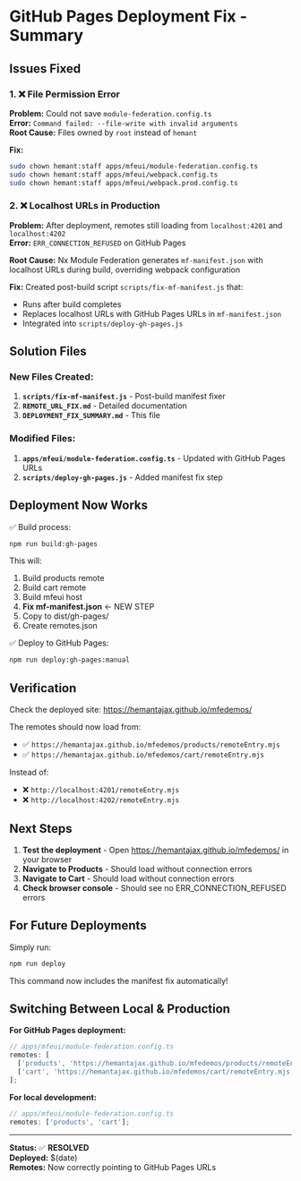 # GitHub Pages Deployment Fix - Summary

## Issues Fixed

### 1. ❌ File Permission Error

**Problem:** Could not save `module-federation.config.ts`  
**Error:** `Command failed: --file-write with invalid arguments`  
**Root Cause:** Files owned by `root` instead of `hemant`

**Fix:**

```bash
sudo chown hemant:staff apps/mfeui/module-federation.config.ts
sudo chown hemant:staff apps/mfeui/webpack.config.ts
sudo chown hemant:staff apps/mfeui/webpack.prod.config.ts
```

### 2. ❌ Localhost URLs in Production

**Problem:** After deployment, remotes still loading from `localhost:4201` and `localhost:4202`  
**Error:** `ERR_CONNECTION_REFUSED` on GitHub Pages

**Root Cause:** Nx Module Federation generates `mf-manifest.json` with localhost URLs during build, overriding webpack configuration

**Fix:** Created post-build script `scripts/fix-mf-manifest.js` that:

- Runs after build completes
- Replaces localhost URLs with GitHub Pages URLs in `mf-manifest.json`
- Integrated into `scripts/deploy-gh-pages.js`

## Solution Files

### New Files Created:

1. **`scripts/fix-mf-manifest.js`** - Post-build manifest fixer
2. **`REMOTE_URL_FIX.md`** - Detailed documentation
3. **`DEPLOYMENT_FIX_SUMMARY.md`** - This file

### Modified Files:

1. **`apps/mfeui/module-federation.config.ts`** - Updated with GitHub Pages URLs
2. **`scripts/deploy-gh-pages.js`** - Added manifest fix step

## Deployment Now Works

✅ Build process:

```bash
npm run build:gh-pages
```

This will:

1. Build products remote
2. Build cart remote
3. Build mfeui host
4. **Fix mf-manifest.json** ← NEW STEP
5. Copy to dist/gh-pages/
6. Create remotes.json

✅ Deploy to GitHub Pages:

```bash
npm run deploy:gh-pages:manual
```

## Verification

Check the deployed site: https://hemantajax.github.io/mfedemos/

The remotes should now load from:

- ✅ `https://hemantajax.github.io/mfedemos/products/remoteEntry.mjs`
- ✅ `https://hemantajax.github.io/mfedemos/cart/remoteEntry.mjs`

Instead of:

- ❌ `http://localhost:4201/remoteEntry.mjs`
- ❌ `http://localhost:4202/remoteEntry.mjs`

## Next Steps

1. **Test the deployment** - Open https://hemantajax.github.io/mfedemos/ in your browser
2. **Navigate to Products** - Should load without connection errors
3. **Navigate to Cart** - Should load without connection errors
4. **Check browser console** - Should see no ERR_CONNECTION_REFUSED errors

## For Future Deployments

Simply run:

```bash
npm run deploy
```

This command now includes the manifest fix automatically!

## Switching Between Local & Production

**For GitHub Pages deployment:**

```typescript
// apps/mfeui/module-federation.config.ts
remotes: [
  ['products', 'https://hemantajax.github.io/mfedemos/products/remoteEntry.mjs'],
  ['cart', 'https://hemantajax.github.io/mfedemos/cart/remoteEntry.mjs'],
];
```

**For local development:**

```typescript
// apps/mfeui/module-federation.config.ts
remotes: ['products', 'cart'];
```

---

**Status:** ✅ **RESOLVED**  
**Deployed:** $(date)  
**Remotes:** Now correctly pointing to GitHub Pages URLs


